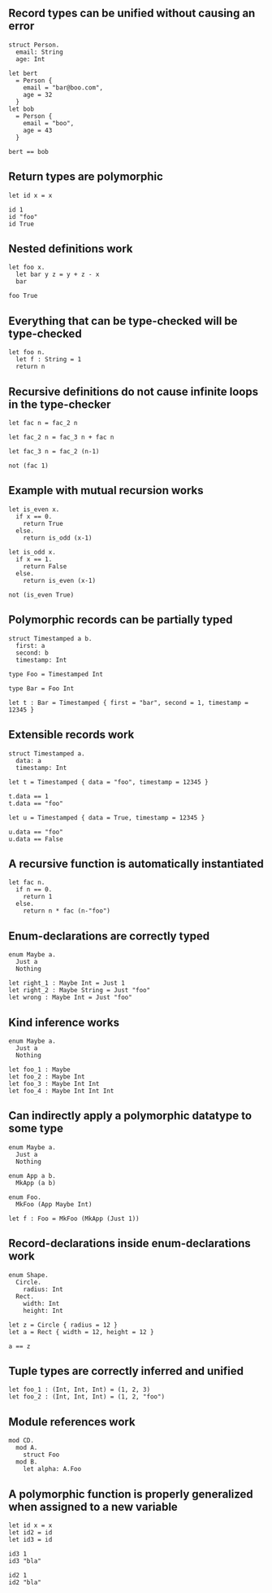 
## Record types can be unified without causing an error

```
struct Person.
  email: String
  age: Int

let bert
  = Person {
    email = "bar@boo.com",
    age = 32
  }
let bob
  = Person {
    email = "boo",
    age = 43
  }

bert == bob
```

## Return types are polymorphic

```
let id x = x

id 1
id "foo"
id True
```

## Nested definitions work

```
let foo x.
  let bar y z = y + z - x
  bar

foo True
```

## Everything that can be type-checked will be type-checked

```
let foo n.
  let f : String = 1
  return n
```

## Recursive definitions do not cause infinite loops in the type-checker

```
let fac n = fac_2 n

let fac_2 n = fac_3 n + fac n

let fac_3 n = fac_2 (n-1)

not (fac 1)
```

## Example with mutual recursion works

```
let is_even x.
  if x == 0.
    return True
  else.
    return is_odd (x-1)

let is_odd x.
  if x == 1.
    return False
  else.
    return is_even (x-1)

not (is_even True)
```

## Polymorphic records can be partially typed

```
struct Timestamped a b.
  first: a
  second: b
  timestamp: Int

type Foo = Timestamped Int

type Bar = Foo Int

let t : Bar = Timestamped { first = "bar", second = 1, timestamp = 12345 }
```

## Extensible records work

```
struct Timestamped a.
  data: a
  timestamp: Int

let t = Timestamped { data = "foo", timestamp = 12345 }

t.data == 1
t.data == "foo"

let u = Timestamped { data = True, timestamp = 12345 }

u.data == "foo"
u.data == False
```

## A recursive function is automatically instantiated

```
let fac n.
  if n == 0.
    return 1
  else.
    return n * fac (n-"foo")
```

## Enum-declarations are correctly typed

```
enum Maybe a.
  Just a
  Nothing

let right_1 : Maybe Int = Just 1
let right_2 : Maybe String = Just "foo"
let wrong : Maybe Int = Just "foo"
```

## Kind inference works

```
enum Maybe a.
  Just a
  Nothing

let foo_1 : Maybe
let foo_2 : Maybe Int
let foo_3 : Maybe Int Int
let foo_4 : Maybe Int Int Int
```

## Can indirectly apply a polymorphic datatype to some type

```
enum Maybe a.
  Just a
  Nothing

enum App a b.
  MkApp (a b)

enum Foo.
  MkFoo (App Maybe Int)

let f : Foo = MkFoo (MkApp (Just 1))
```

## Record-declarations inside enum-declarations work

```
enum Shape.
  Circle.
    radius: Int 
  Rect.
    width: Int
    height: Int

let z = Circle { radius = 12 }
let a = Rect { width = 12, height = 12 }

a == z
```

## Tuple types are correctly inferred and unified

```
let foo_1 : (Int, Int, Int) = (1, 2, 3)
let foo_2 : (Int, Int, Int) = (1, 2, "foo")
```

## Module references work

```
mod CD.
  mod A.
    struct Foo
  mod B.
    let alpha: A.Foo
```


## A polymorphic function is properly generalized when assigned to a new variable

```
let id x = x
let id2 = id
let id3 = id

id3 1
id3 "bla"

id2 1
id2 "bla"
````
